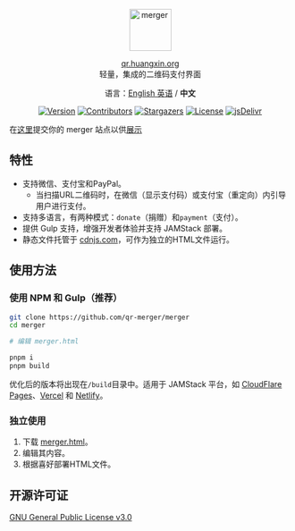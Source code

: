 <p align="center">
  <a href="https://merger.huangxin.org">
    <img alt="merger" src="https://edge.huangxin.org/images/2024/04/404313540.png" height="75">
  </a>
</p>

<p align="center">
<a href="https://qr.huangxin.org">qr.huangxin.org</a>
<br>
轻量，集成的二维码支付界面
</p>
<p align="center">
语言：<a href="/README.md">English 英语</a> / <strong>中文</strong>
</p>


<p align="center">
<a href="https://github.com/qr-merger/merger/releases"><img alt="Version" src="https://img.shields.io/github/release/qr-merger/merger/all.svg?style=flat-square"/></a>
<a href="https://github.com/qr-merger/merger/graphs/contributors"><img alt="Contributors" src="https://img.shields.io/github/contributors/qr-merger/merger.svg?style=flat-square"/></a>
<a href="https://github.com/qr-merger/merger/stargazers"><img alt="Stargazers" src="https://img.shields.io/github/stars/qr-merger/merger.svg?style=flat-square"/></a>
<a href="https://github.com/qr-merger/merger/blob/master/LICENSE"><img alt="License" src="https://img.shields.io/github/license/qr-merger/merger.svg?style=flat-square"/></a>
<a href="https://www.jsdelivr.com/package/gh/qr-merger/merger"><img alt="jsDelivr" src="https://data.jsdelivr.com/v1/package/gh/qr-merger/merger/badge"/></a>
</p>

在[这里](https://github.com/qr-merger/merger/issues/4)提交你的 merger 站点以供[展示](https://merger.huangxin.org/#/?id=%e5%85%b6%e4%bb%96%e6%bc%94%e7%a4%ba%e7%ab%99%e7%82%b9)

## 特性

- 支持微信、支付宝和PayPal。
  - 当扫描URL二维码时，在微信（显示支付码）或支付宝（重定向）内引导用户进行支付。
- 支持多语言，有两种模式：`donate`（捐赠）和`payment`（支付）。
- 提供 Gulp 支持，增强开发者体验并支持 JAMStack 部署。
- 静态文件托管于 [cdnjs.com](https://cdnjs.com/libraries/merger)，可作为独立的HTML文件运行。

## 使用方法

### 使用 NPM 和 Gulp（推荐）
```bash
git clone https://github.com/qr-merger/merger
cd merger

# 编辑 merger.html

pnpm i
pnpm build
```
优化后的版本将出现在`/build`目录中。适用于 JAMStack 平台，如 [CloudFlare Pages](https://pages.cloudflare.com)、[Vercel](https://vercel.com) 和 [Netlify](https://www.netlify.com)。

### 独立使用

1. 下载 [merger.html](https://github.com/qr-merger/merger/blob/master/merger.html)。
2. 编辑其内容。
3. 根据喜好部署HTML文件。

## 开源许可证

[GNU General Public License v3.0](https://github.com/qr-merger/merger/blob/master/LICENSE)
